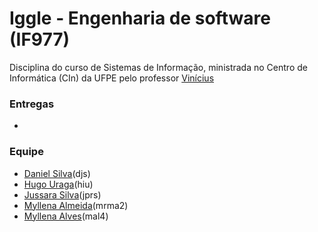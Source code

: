 <h1><b>Iggle -  Engenharia de software (IF977)</b></h1>

   Disciplina do curso de Sistemas de Informação, ministrada no Centro de Informática (CIn) da UFPE pelo professor <a href="https://github.com/vinicius3w">Vinícius</a>

<h3><b>Entregas</b></h3>
<ul>
    <li></li>
</ul>

<h3>Equipe</h3>
<ul>
    <li><a href="https://github.com/shirubadan">Daniel Silva</a>(djs)</li>
    <li><a href="https://github.com/hugouraga">Hugo Uraga</a>(hiu)</li>
    <li><a href="https://github.com/jussararodrigues">Jussara Silva</a>(jprs)</li>
    <li><a href="https://github.com/MyllenaAlmeida">Myllena Almeida</a>(mrma2)</li>
    <li><a href="https://github.com/myllenaalves">Myllena Alves</a>(mal4)</li> 
</ul>
